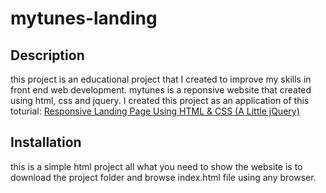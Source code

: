 # mytunes-landing

## Description

this project is an educational project that I created to improve my skills in front end web development. mytunes is a reponsive website that created using html, css and jquery.
I created this project as an application of this toturial: [Responsive Landing Page Using HTML & CSS (A Little jQuery)](https://youtu.be/GJXXf3_dcng)

## Installation

this is a simple html project all what you need to show the website is to download the project folder and browse index.html file using any browser.

